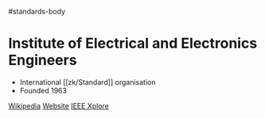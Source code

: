 #standards-body 
# Institute of Electrical and Electronics Engineers 

- International [[zk/Standard]] organisation
- Founded 1963

[Wikipedia](https://en.wikipedia.org/wiki/Institute_of_Electrical_and_Electronics_Engineers)
[Website](https://www.ieee.org/)
[IEEE Xplore](https://ieeexplore.ieee.org/Xplore/home.jsp)